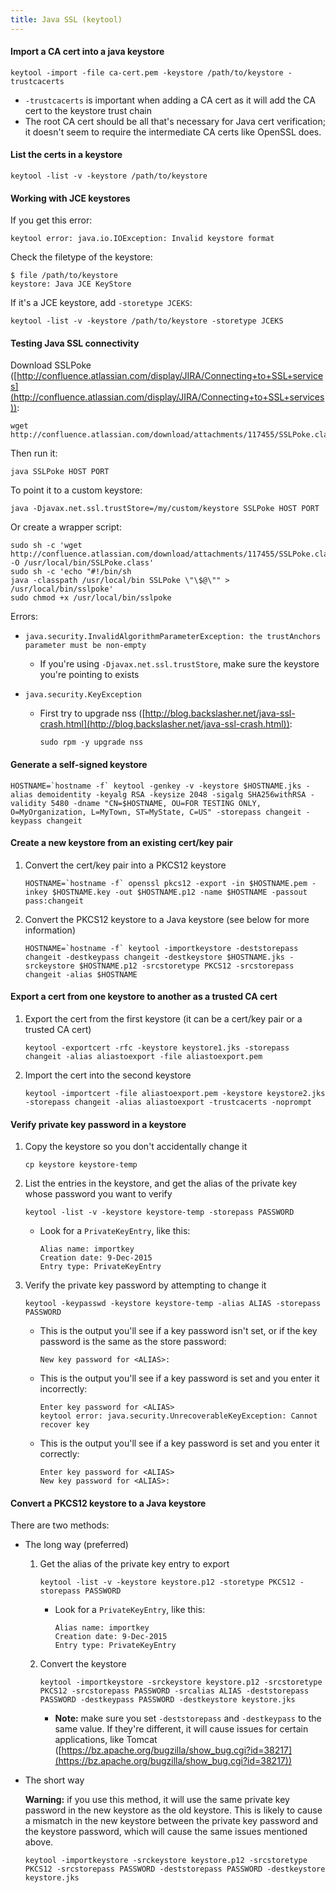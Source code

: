 ```yaml
---
title: Java SSL (keytool)
---
```


#### Import a CA cert into a java keystore
```
keytool -import -file ca-cert.pem -keystore /path/to/keystore -trustcacerts
```
- `-trustcacerts` is important when adding a CA cert as it will add the CA cert to the keystore trust chain
- The root CA cert should be all that's necessary for Java cert verification; it doesn't seem to require the intermediate CA certs like OpenSSL does.


#### List the certs in a keystore
```
keytool -list -v -keystore /path/to/keystore
```


#### Working with JCE keystores
If you get this error:
```
keytool error: java.io.IOException: Invalid keystore format
```

Check the filetype of the keystore:
```
$ file /path/to/keystore
keystore: Java JCE KeyStore
```

If it's a JCE keystore, add `-storetype JCEKS`:
```
keytool -list -v -keystore /path/to/keystore -storetype JCEKS
```


#### Testing Java SSL connectivity
Download SSLPoke ([http://confluence.atlassian.com/display/JIRA/Connecting+to+SSL+services](http://confluence.atlassian.com/display/JIRA/Connecting+to+SSL+services)):
```
wget http://confluence.atlassian.com/download/attachments/117455/SSLPoke.class
```

Then run it:
```
java SSLPoke HOST PORT
```

To point it to a custom keystore:
```
java -Djavax.net.ssl.trustStore=/my/custom/keystore SSLPoke HOST PORT
```

Or create a wrapper script:
```
sudo sh -c 'wget http://confluence.atlassian.com/download/attachments/117455/SSLPoke.class -O /usr/local/bin/SSLPoke.class'
sudo sh -c 'echo "#!/bin/sh
java -classpath /usr/local/bin SSLPoke \"\$@\"" > /usr/local/bin/sslpoke'
sudo chmod +x /usr/local/bin/sslpoke
```

Errors:
- `java.security.InvalidAlgorithmParameterException: the trustAnchors parameter must be non-empty`
    - If you're using `-Djavax.net.ssl.trustStore`, make sure the keystore you're pointing to exists

- `java.security.KeyException`
    - First try to upgrade nss ([http://blog.backslasher.net/java-ssl-crash.html](http://blog.backslasher.net/java-ssl-crash.html)):
        ```
        sudo rpm -y upgrade nss
        ```


#### Generate a self-signed keystore
```
HOSTNAME=`hostname -f` keytool -genkey -v -keystore $HOSTNAME.jks -alias demoidentity -keyalg RSA -keysize 2048 -sigalg SHA256withRSA -validity 5480 -dname "CN=$HOSTNAME, OU=FOR TESTING ONLY, O=MyOrganization, L=MyTown, ST=MyState, C=US" -storepass changeit -keypass changeit
```


#### Create a new keystore from an existing cert/key pair
1. Convert the cert/key pair into a PKCS12 keystore
    ```
    HOSTNAME=`hostname -f` openssl pkcs12 -export -in $HOSTNAME.pem -inkey $HOSTNAME.key -out $HOSTNAME.p12 -name $HOSTNAME -passout pass:changeit
    ```

1. Convert the PKCS12 keystore to a Java keystore (see below for more information)
    ```
    HOSTNAME=`hostname -f` keytool -importkeystore -deststorepass changeit -destkeypass changeit -destkeystore $HOSTNAME.jks -srckeystore $HOSTNAME.p12 -srcstoretype PKCS12 -srcstorepass changeit -alias $HOSTNAME
    ```


#### Export a cert from one keystore to another as a trusted CA cert
1. Export the cert from the first keystore (it can be a cert/key pair or a trusted CA cert) 
    ```
    keytool -exportcert -rfc -keystore keystore1.jks -storepass changeit -alias aliastoexport -file aliastoexport.pem
    ```

1. Import the cert into the second keystore
    ```
    keytool -importcert -file aliastoexport.pem -keystore keystore2.jks -storepass changeit -alias aliastoexport -trustcacerts -noprompt
    ```


#### Verify private key password in a keystore
1. Copy the keystore so you don't accidentally change it
    ```
    cp keystore keystore-temp
    ```

1. List the entries in the keystore, and get the alias of the private key whose password you want to verify
    ```
    keytool -list -v -keystore keystore-temp -storepass PASSWORD
    ```

    - Look for a `PrivateKeyEntry`, like this:
        ```
        Alias name: importkey
        Creation date: 9-Dec-2015
        Entry type: PrivateKeyEntry
        ```

1. Verify the private key password by attempting to change it
    ```
    keytool -keypasswd -keystore keystore-temp -alias ALIAS -storepass PASSWORD
    ```
    - This is the output you'll see if a key password isn't set, or if the key password is the same as the store password:
        ```
        New key password for <ALIAS>:
        ```

    - This is the output you'll see if a key password is set and you enter it incorrectly:
        ```
        Enter key password for <ALIAS>
        keytool error: java.security.UnrecoverableKeyException: Cannot recover key
        ```

    - This is the output you'll see if a key password is set and you enter it correctly:
        ```
        Enter key password for <ALIAS>
        New key password for <ALIAS>: 
        ```


#### Convert a PKCS12 keystore to a Java keystore
There are two methods:
- The long way (preferred)
    1. Get the alias of the private key entry to export
        ```
        keytool -list -v -keystore keystore.p12 -storetype PKCS12 -storepass PASSWORD
        ```

        - Look for a `PrivateKeyEntry`, like this:
            ```
            Alias name: importkey
            Creation date: 9-Dec-2015
            Entry type: PrivateKeyEntry
            ```

    1. Convert the keystore
        ```
        keytool -importkeystore -srckeystore keystore.p12 -srcstoretype PKCS12 -srcstorepass PASSWORD -srcalias ALIAS -deststorepass PASSWORD -destkeypass PASSWORD -destkeystore keystore.jks
        ```

        - **Note:** make sure you set `-deststorepass` and `-destkeypass` to the same value. If they're different, it will cause issues for certain applications, like Tomcat ([https://bz.apache.org/bugzilla/show_bug.cgi?id=38217](https://bz.apache.org/bugzilla/show_bug.cgi?id=38217))

- The short way

    **Warning:** if you use this method, it will use the same private key password in the new keystore as the old keystore. This is likely to cause a mismatch in the new keystore between the private key password and the keystore password, which will cause the same issues mentioned above.
    ```
    keytool -importkeystore -srckeystore keystore.p12 -srcstoretype PKCS12 -srcstorepass PASSWORD -deststorepass PASSWORD -destkeystore keystore.jks
    ```
